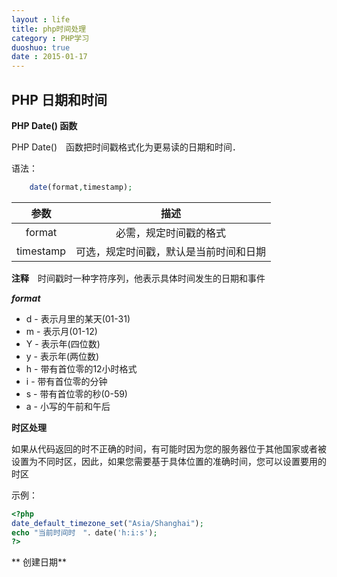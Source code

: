 ```yaml
---
layout : life
title: php时间处理
category : PHP学习
duoshuo: true
date : 2015-01-17
---
```


<!-- more -->

## PHP 日期和时间

**PHP Date() 函数**

PHP Date()　函数把时间戳格式化为更易读的日期和时间．

语法：

```php
	date(format,timestamp);
```

|参数|描述|
|:------:|:------:|
|format|必需，规定时间戳的格式|
|timestamp|可选，规定时间戳，默认是当前时间和日期|

**注释**　时间戳时一种字符序列，他表示具体时间发生的日期和事件

***format***

* d - 表示月里的某天(01-31)
* m - 表示月(01-12)
* Y - 表示年(四位数)
* y - 表示年(两位数)
* h - 带有首位零的12小时格式
* i - 带有首位零的分钟
* s - 带有首位零的秒(0-59)
* a - 小写的午前和午后

**时区处理**

如果从代码返回的时不正确的时间，有可能时因为您的服务器位于其他国家或者被设置为不同时区，因此，如果您需要基于具体位置的准确时间，您可以设置要用的时区

示例：

```php
<?php
date_default_timezone_set("Asia/Shanghai");
echo "当前时间时　"．date('h:i:s');
?>
```

** 创建日期**
